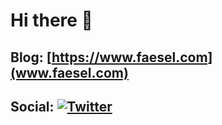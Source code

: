 # Hi there 👋

## Blog: [https://www.faesel.com](www.faesel.com)
## Social: [![Twitter](https://img.shields.io/twitter/url/https/twitter.com/faeselsaeed.svg?style=social&label=Follow%20faeselsaeed)](https://twitter.com/faeselsaeed)

<!--
**faesel/faesel** is a ✨ _special_ ✨ repository because its `README.md` (this file) appears on your GitHub profile.

Here are some ideas to get you started:

- 🔭 I’m currently working on ...
- 🌱 I’m currently learning ...
- 👯 I’m looking to collaborate on ...
- 🤔 I’m looking for help with ...
- 💬 Ask me about ...
- 📫 How to reach me: ...
- 😄 Pronouns: ...
- ⚡ Fun fact: ...
-->
